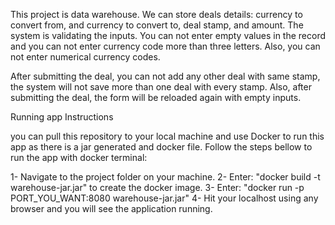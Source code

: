 This project is data warehouse. We can store deals details: currency to convert from, and currency to convert to, deal stamp, and amount.
The system is validating the inputs. You can not enter empty values in the record and you can not enter currency code more than three letters. Also,
you can not enter numerical currency codes.

After submitting the deal, you can not add any other deal with same stamp, the system will not save more than one deal with every stamp.
Also, after submitting the deal, the form will be reloaded again with empty inputs.

Running app Instructions

you can pull this repository to your local machine and use Docker to run this app as there is a jar generated and docker file.
Follow the steps bellow to run the app with docker terminal:

1- Navigate to the project folder on your machine.
2- Enter: "docker build -t warehouse-jar.jar" to create the docker image.
3- Enter: "docker run -p PORT_YOU_WANT:8080 warehouse-jar.jar"
4- Hit your localhost using any browser and you will see the application running.
